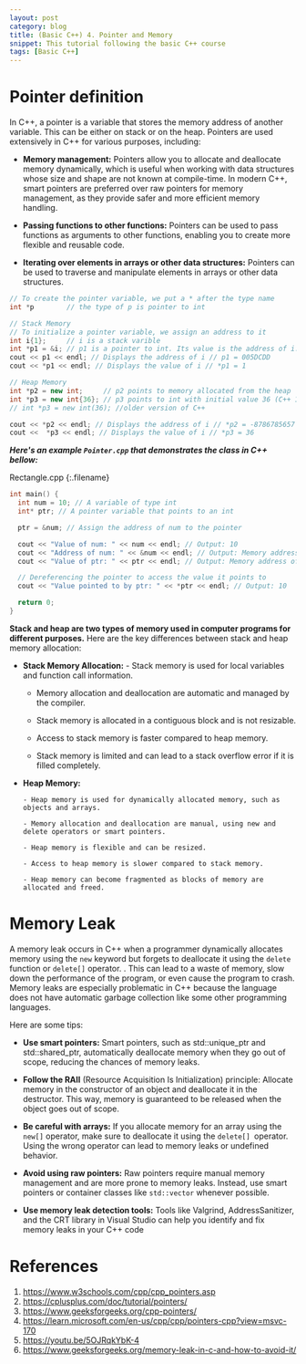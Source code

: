 ```yaml
---
layout: post
category: blog
title: (Basic C++) 4. Pointer and Memory
snippet: This tutorial following the basic C++ course
tags: [Basic C++]
---
```

# Pointer definition

In C++, a pointer is a variable that stores the memory address of another variable. This can be either on stack or on the heap.
Pointers are used extensively in C++ for various purposes, including:

- **Memory management:** Pointers allow you to allocate and deallocate memory dynamically, which is useful when working with data structures whose size and shape are not known at compile-time. In modern C++, smart pointers are preferred over raw pointers for memory management, as they provide safer and more efficient memory handling. 

- **Passing functions to other functions:** Pointers can be used to pass functions as arguments to other functions, enabling you to create more flexible and reusable code.

- **Iterating over elements in arrays or other data structures:** Pointers can be used to traverse and manipulate elements in arrays or other data structures.

```c++
// To create the pointer variable, we put a * after the type name
int *p        // the type of p is pointer to int

// Stack Memory
// To initialize a pointer variable, we assign an address to it 
int i{1};     // i is a stack varible
int *p1 = &i; // p1 is a pointer to int. Its value is the address of i.
cout << p1 << endl; // Displays the address of i // p1 = 005DCDD
cout << *p1 << endl; // Displays the value of i // *p1 = 1 

// Heap Memory
int *p2 = new int;     // p2 points to memory allocated from the heap
int *p3 = new int{36}; // p3 points to int with initial value 36 (C++ 11)
// int *p3 = new int(36); //older version of C++

cout << *p2 << endl; // Displays the address of i // *p2 = -8786785657 -> strange value because not initialize
cout <<  *p3 << endl; // Displays the value of i // *p3 = 36

```

___Here's an example ```Pointer.cpp``` that demonstrates the class in C++ bellow:___ 

Rectangle.cpp
{:.filename}
```c++
int main() {
  int num = 10; // A variable of type int
  int* ptr; // A pointer variable that points to an int

  ptr = &num; // Assign the address of num to the pointer

  cout << "Value of num: " << num << endl; // Output: 10
  cout << "Address of num: " << &num << endl; // Output: Memory address of num
  cout << "Value of ptr: " << ptr << endl; // Output: Memory address of num

  // Dereferencing the pointer to access the value it points to
  cout << "Value pointed to by ptr: " << *ptr << endl; // Output: 10

  return 0;
}
```


<div class="tip">
<b>Stack and heap are two types of memory used in computer programs for different purposes.</b>
Here are the key differences between stack and heap memory allocation:
<ul>
<li> <b>Stack Memory Allocation:</b> 
- Stack memory is used for local variables and function call information.

- Memory allocation and deallocation are automatic and managed by the compiler.

- Stack memory is allocated in a contiguous block and is not resizable.

- Access to stack memory is faster compared to heap memory.

- Stack memory is limited and can lead to a stack overflow error if it is filled completely.
</li>

<li> <b>Heap Memory:</b>

    - Heap memory is used for dynamically allocated memory, such as objects and arrays.

    - Memory allocation and deallocation are manual, using new and delete operators or smart pointers.

    - Heap memory is flexible and can be resized.

    - Access to heap memory is slower compared to stack memory.

    - Heap memory can become fragmented as blocks of memory are allocated and freed.
 </li>

</ul>
</div>

# Memory Leak
A memory leak occurs in C++ when a programmer dynamically allocates memory using the ```new``` keyword but forgets to deallocate it using the ```delete``` function or ```delete[]``` operator.
. This can lead to a waste of memory, slow down the performance of the program, or even cause the program to crash. Memory leaks are especially problematic in C++ because the language does not have automatic garbage collection like some other programming languages.

Here are some tips:

- **Use smart pointers:** Smart pointers, such as std::unique_ptr and std::shared_ptr, automatically deallocate memory when they go out of scope, reducing the chances of memory leaks.

- **Follow the RAII** (Resource Acquisition Is Initialization) principle: Allocate memory in the constructor of an object and deallocate it in the destructor. This way, memory is guaranteed to be released when the object goes out of scope.

- **Be careful with arrays:** If you allocate memory for an array using the ```new[]``` operator, make sure to deallocate it using the ```delete[] ```operator. Using the wrong operator can lead to memory leaks or undefined behavior.

- **Avoid using raw pointers:** Raw pointers require manual memory management and are more prone to memory leaks. Instead, use smart pointers or container classes like ```std::vector``` whenever possible.

- **Use memory leak detection tools:** Tools like Valgrind, AddressSanitizer, and the CRT library in Visual Studio can help you identify and fix memory leaks in your C++ code

# References
1. https://www.w3schools.com/cpp/cpp_pointers.asp
2. https://cplusplus.com/doc/tutorial/pointers/
3. https://www.geeksforgeeks.org/cpp-pointers/
4. https://learn.microsoft.com/en-us/cpp/cpp/pointers-cpp?view=msvc-170
5. https://youtu.be/5OJRqkYbK-4
6. https://www.geeksforgeeks.org/memory-leak-in-c-and-how-to-avoid-it/